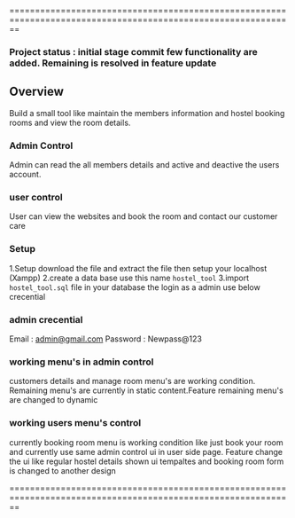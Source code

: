 ==============================================================================================================

### Project status : initial stage commit few functionality are added. Remaining is resolved in feature update

## Overview

Build a small tool like maintain the members information and hostel booking rooms and view the room details.

### Admin Control
Admin can read the all members details and active and deactive the users account.  

### user control
User can view the websites and book the room and contact our customer care

### Setup 
1.Setup download the file and extract the file then setup your localhost (Xampp)
2.create a data base use this name `hostel_tool`
3.import `hostel_tool.sql` file in your database the login as a admin use below crecential

### admin crecential
Email : admin@gmail.com
Password : Newpass@123

### working menu's in admin control
customers details and manage room menu's are working condition. Remaining menu's are currently in static content.Feature remaining menu's are changed to dynamic

### working users menu's control
currently booking room menu is working condition like just book your room and currently use same admin control ui in user side page. Feature change the ui like regular hostel details shown ui tempaltes and booking room form is changed to another design


==============================================================================================================

